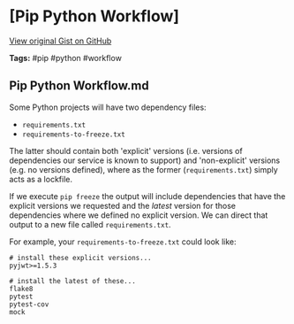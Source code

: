 # [Pip Python Workflow] 

[View original Gist on GitHub](https://gist.github.com/Integralist/5f056192ae527a7c7598cab248d73c04)

**Tags:** #pip #python #workflow

## Pip Python Workflow.md

Some Python projects will have two dependency files:

* `requirements.txt`
* `requirements-to-freeze.txt`

The latter should contain both 'explicit' versions (i.e. versions of dependencies our service is known to support) and 'non-explicit' versions (e.g. no versions defined), where as the former (`requirements.txt`) simply acts as a lockfile.

If we execute `pip freeze` the output will include dependencies that have the explicit versions we requested and the _latest_ version for those dependencies where we defined no explicit version. We can direct that output to a new file called `requirements.txt`.

For example, your `requirements-to-freeze.txt` could look like:

```
# install these explicit versions...
pyjwt>=1.5.3

# install the latest of these...
flake8
pytest
pytest-cov
mock
```


